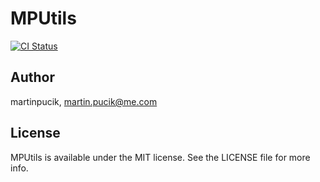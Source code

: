 # MPUtils

[![CI Status](http://img.shields.io/travis/martinpucik/MPUtils.svg?style=flat)](https://travis-ci.org/martinpucik/MPUtils)

## Author

martinpucik, martin.pucik@me.com

## License

MPUtils is available under the MIT license. See the LICENSE file for more info.

